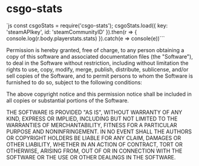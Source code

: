 #  c s g o - s t a t s 
  ` ` ` js c o n s t   c s g o S t a t s   =   r e q u i r e ( ' c s g o - s t a t s ' ) ; 
 
     c s g o S t a t s . l o a d ( {  
             k e y :   ' s t e a m A P I k e y ' ,  
             i d :   ' s t e a m C o m m u n i t y I D '  
         } ) . t h e n ( r   = >   {  
               c o n s o l e . l o g ( r . b o d y . p l a y e r s t a t s . s t a t s )  
         } ) . c a t c h ( e   = >   c o n s o l e ( e ) )```

Permission is hereby granted, free of charge, to any person obtaining a copy of this software and associated documentation files (the "Software"), to deal in the Software without restriction, including without limitation the rights to use, copy, modify, merge, publish, distribute, sublicense, and/or sell copies of the Software, and to permit persons to whom the Software is furnished to do so, subject to the following conditions:

The above copyright notice and this permission notice shall be included in all copies or substantial portions of the Software.

THE SOFTWARE IS PROVIDED "AS IS", WITHOUT WARRANTY OF ANY KIND, EXPRESS OR IMPLIED, INCLUDING BUT NOT LIMITED TO THE WARRANTIES OF MERCHANTABILITY, FITNESS FOR A PARTICULAR PURPOSE AND NONINFRINGEMENT. IN NO EVENT SHALL THE AUTHORS OR COPYRIGHT HOLDERS BE LIABLE FOR ANY CLAIM, DAMAGES OR OTHER LIABILITY, WHETHER IN AN ACTION OF CONTRACT, TORT OR OTHERWISE, ARISING FROM, OUT OF OR IN CONNECTION WITH THE SOFTWARE OR THE USE OR OTHER DEALINGS IN THE SOFTWARE.
